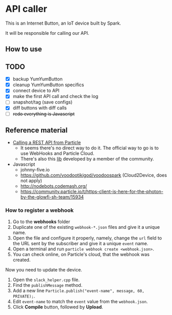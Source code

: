# API caller

This is an Internet Button, an IoT device built by Spark.

It will be responsible for calling our API.

## How to use



## TODO

- [X] backup YumYumButton
- [X] cleanup YumYumButton specifics
- [X] connect device to API
- [X] make the first API call and check the log
- [ ] snapshot/tag (save configs)
- [X] diff buttons with diff calls
- [ ] ~~redo everything is Javascript~~

## Reference material

- [Calling a REST API from Particle](https://community.particle.io/t/launch-rest-from-spark-core/8779)
  - It seems there's no direct way to do it. The official way to go is to use WebHooks and Particle Cloud.
  - There's also this [lib](https://github.com/nmattisson/HttpClient) developed by a member of the community.
- Javascript
  - johnny-five.io
  - https://github.com/voodootikigod/voodoospark (Cloud2Device, does not apply)
  - http://nodebots.codemash.org/
  - https://community.particle.io/t/https-client-is-here-for-the-photon-by-the-glowfi-sh-team/15934

### How to register a webhook

  1. Go to the **webhooks** folder
  2. Duplicate one of the existing `webhook-*.json` files and give it a unique name.
  3. Open the file and configure it properly, namely, change the `url` field to the URL sent by the subscriber and give it a unique `event` name.
  4. Open a terminal and run `particle webhook create <webhook.json>`.
  5. You can check online, on Particle's cloud, that the webhook was created.

Now you need to update the device.

  1. Open the `slack_helper.cpp` file.
  2. Find the `publishMessage` method.
  3. Add a new line `Particle.publish("event-name", message, 60, PRIVATE);`.
  4. Edit `event-name` to match the `event` value from the `webhook.json`.
  5. Click **Compile** button, followed by **Upload**.

